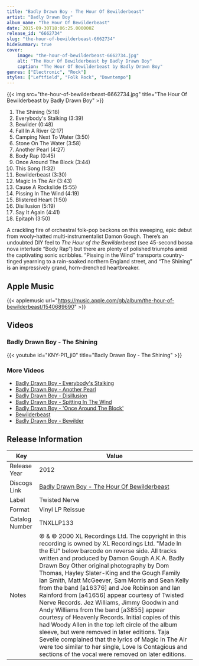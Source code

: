 ```yaml
---
title: "Badly Drawn Boy - The Hour Of Bewilderbeast"
artist: "Badly Drawn Boy"
album_name: "The Hour Of Bewilderbeast"
date: 2015-09-30T18:06:25.000000Z
release_id: "6662734"
slug: "the-hour-of-bewilderbeast-6662734"
hideSummary: true
cover:
    image: "the-hour-of-bewilderbeast-6662734.jpg"
    alt: "The Hour Of Bewilderbeast by Badly Drawn Boy"
    caption: "The Hour Of Bewilderbeast by Badly Drawn Boy"
genres: ["Electronic", "Rock"]
styles: ["Leftfield", "Folk Rock", "Downtempo"]
---
```


{{< img src="the-hour-of-bewilderbeast-6662734.jpg" title="The Hour Of Bewilderbeast by Badly Drawn Boy" >}}

<!-- section break -->

1. The Shining (5:18)
2. Everybody's Stalking (3:39)
3. Bewilder (0:48)
4. Fall In A River (2:17)
5. Camping Next To Water (3:50)
6. Stone On The Water (3:58)
7. Another Pearl (4:27)
8. Body Rap (0:45)
9. Once Around The Block (3:44)
10. This Song (1:32)
11. Bewilderbeast (3:30)
12. Magic In The Air (3:43)
13. Cause A Rockslide (5:55)
14. Pissing In The Wind (4:19)
15. Blistered Heart (1:50)
16. Disillusion (5:19)
17. Say It Again (4:41)
18. Epitaph (3:50)

<!-- section break -->


A crackling fire of orchestral folk-pop beckons on this sweeping, epic debut from wooly-hatted multi-instrumentalist Damon Gough. There’s an undoubted DIY feel to <i>The Hour of the Bewilderbeast</i> (see 45-second bossa nova interlude “Body Rap”) but there are plenty of polished triumphs amid the captivating sonic scribbles. “Pissing in the Wind” transports country-tinged yearning to a rain-soaked northern England street, and “The Shining” is an impressively grand, horn-drenched heartbreaker.



## Apple Music
{{< applemusic url="https://music.apple.com/gb/album/the-hour-of-bewilderbeast/1540689690" >}}





## Videos
### Badly Drawn Boy - The Shining
{{< youtube id="KNY-Pl1_ji0" title="Badly Drawn Boy - The Shining" >}}<br>

### More Videos

- [Badly Drawn Boy - Everybody's Stalking](https://www.youtube.com/watch?v=dlYsmqANxIo)
- [Badly Drawn Boy - Another Pearl](https://www.youtube.com/watch?v=HYdE2-W1xfU)
- [Badly Drawn Boy - Disillusion](https://www.youtube.com/watch?v=Haa7Vr0li5U)
- [Badly Drawn Boy - Spitting In The Wind](https://www.youtube.com/watch?v=J0POI7qC0uc)
- [Badly Drawn Boy -  'Once Around The Block'](https://www.youtube.com/watch?v=RPVAipmV7jY)
- [Bewilderbeast](https://www.youtube.com/watch?v=8YwGcqtYRdI)
- [Badly Drawn Boy - Bewilder](https://www.youtube.com/watch?v=hHPYNEDK2Ew)


## Release Information
|  Key           | Value                                                |
| ---------------| ---------------------------------------------------- |
| Release Year   | 2012                                   |
| Discogs Link   | [Badly Drawn Boy - The Hour Of Bewilderbeast](https://www.discogs.com/release/6662734-Badly-Drawn-Boy-The-Hour-Of-Bewilderbeast) |
| Label          | Twisted Nerve |
| Format         | Vinyl LP Reissue |
| Catalog Number | TNXLLP133 |
| Notes | ℗ & © 2000 XL Recordings Ltd. The copyright in this recording is owned by XL Recordings Ltd. "Made In the EU" below barcode on reverse side. All tracks written and produced by Damon Gough A.K.A. Badly Drawn Boy Other original photography by Dom Thomas, Hayley Slater-King and the Gough Family Ian Smith, Matt McGeever, Sam Morris and Sean Kelly from the band [a16376] and Joe Robinson and Ian Rainford from [a41656] appear courtesy of Twisted Nerve Records. Jez Williams, Jimmy Goodwin and Andy Williams from the band [a3855] appear courtesy of Heavenly Records.  Initial copies of this had Woody Allen in the top left circle of the album sleeve, but were removed in later editions.  Taja Sevelle complained that the lyrics of Magic In The Air were too similar to her single, Love Is Contagious and sections of the vocal were removed on later editions.    |